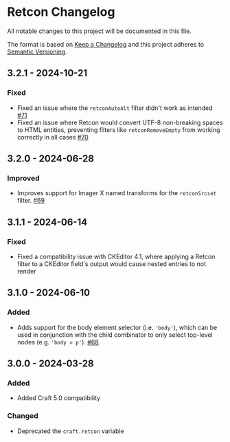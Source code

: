 # Retcon Changelog

All notable changes to this project will be documented in this file.

The format is based on [Keep a Changelog](http://keepachangelog.com/) and this project adheres to [Semantic Versioning](http://semver.org/).

## 3.2.1 - 2024-10-21
### Fixed 
- Fixed an issue where the `retconAutoAlt` filter didn't work as intended [#71](https://github.com/mmikkel/Retcon-Craft/issues/71)
- Fixed an issue where Retcon would convert UTF-8 non-breaking spaces to HTML entities, preventing filters like `retconRemoveEmpty` from working correctly in all cases [#70](https://github.com/mmikkel/Retcon-Craft/issues/70)

## 3.2.0 - 2024-06-28
### Improved  
- Improves support for Imager X named transforms for the `retconSrcset` filter. [#69](https://github.com/mmikkel/Retcon-Craft/issues/69)

## 3.1.1 - 2024-06-14
### Fixed
- Fixed a compatibility issue with CKEditor 4.1, where applying a Retcon filter to a CKEditor field's output would cause nested entries to not render 

## 3.1.0 - 2024-06-10
### Added  
- Adds support for the body element selector (i.e. `'body'`), which can be used in conjunction with the child combinator to only select top-level nodes (e.g. `'body > p'`). [#68](https://github.com/mmikkel/Retcon-Craft/issues/68) 

## 3.0.0 - 2024-03-28
### Added
- Added Craft 5.0 compatibility
### Changed
- Deprecated the `craft.retcon` variable
